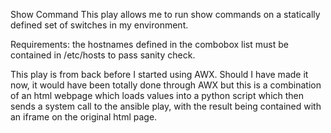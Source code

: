 Show Command
This play allows me to run show commands on a statically defined set of switches in my environment.

Requirements: the hostnames defined in the combobox list must be contained in /etc/hosts to pass sanity check.

This play is from back before I started using AWX.  Should I have made it now, it would have been totally done through AWX but this is a combination of an html webpage which loads values into a python script which then sends a system call to the ansible play, with the result being contained with an iframe on the original html page.
